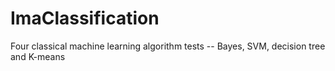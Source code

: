 # ImaClassification
Four classical machine learning algorithm tests -- Bayes, SVM, decision tree and K-means
